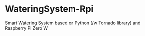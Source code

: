 # WateringSystem-Rpi
Smart Watering System based on Python (/w Tornado library) and Raspberry Pi Zero W 
